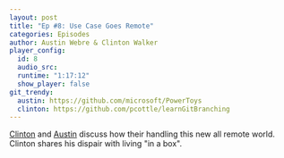 ```yaml
---
layout: post
title: "Ep #8: Use Case Goes Remote"
categories: Episodes
author: Austin Webre & Clinton Walker
player_config:
  id: 8
  audio_src:
  runtime: "1:17:12"
  show_player: false
git_trendy:
  austin: https://github.com/microsoft/PowerToys
  clinton: https://github.com/pcottle/learnGitBranching
---
```


[Clinton](https://twitter.com/clintonjwalker) and [Austin](https://twitter.com/austinwebre) discuss how their handling this new all remote world. Clinton shares his dispair with living "in a box".
